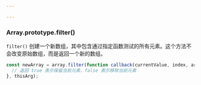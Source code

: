 ```yaml
---

---
```


### Array.prototype.filter()

`filter()` 创建一个新数组，其中包含通过指定函数测试的所有元素。这个方法不会改变原始数组，而是返回一个新的数组。

```javascript
const newArray = array.filter(function callback(currentValue, index, array) {
  // 返回 true 表示保留当前元素，false 表示移除当前元素
}, thisArg);

```
